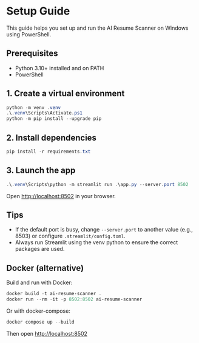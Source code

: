 # Setup Guide

This guide helps you set up and run the AI Resume Scanner on Windows using PowerShell.

## Prerequisites

- Python 3.10+ installed and on PATH
- PowerShell

## 1. Create a virtual environment

```powershell
python -m venv .venv
.\.venv\Scripts\Activate.ps1
python -m pip install --upgrade pip
```

## 2. Install dependencies

```powershell
pip install -r requirements.txt
```

## 3. Launch the app

```powershell
.\.venv\Scripts\python -m streamlit run .\app.py --server.port 8502
```

Open [http://localhost:8502](http://localhost:8502) in your browser.

## Tips

- If the default port is busy, change `--server.port` to another value (e.g., 8503) or configure `.streamlit/config.toml`.
- Always run Streamlit using the venv python to ensure the correct packages are used.

## Docker (alternative)

Build and run with Docker:

```powershell
docker build -t ai-resume-scanner .
docker run --rm -it -p 8502:8502 ai-resume-scanner
```

Or with docker-compose:

```powershell
docker compose up --build
```

Then open [http://localhost:8502](http://localhost:8502)
